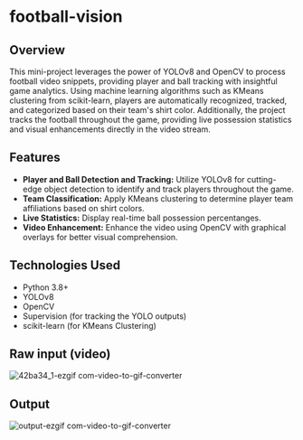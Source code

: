 # football-vision

## Overview
This mini-project leverages the power of YOLOv8 and OpenCV to process football video snippets, providing player and ball tracking with insightful game analytics. Using machine learning algorithms such as KMeans clustering from scikit-learn, players are automatically recognized, tracked, and categorized based on their team's shirt color. Additionally, the project tracks the football throughout the game, providing live possession statistics and visual enhancements directly in the video stream.

## Features
- **Player and Ball Detection and Tracking:** Utilize YOLOv8 for cutting-edge object detection to identify and track players throughout the game.
- **Team Classification:** Apply KMeans clustering to determine player team affiliations based on shirt colors.
- **Live Statistics:** Display real-time ball possession percentanges.
- **Video Enhancement:** Enhance the video using OpenCV with graphical overlays for better visual comprehension.

## Technologies Used
- Python 3.8+
- YOLOv8
- OpenCV
- Supervision (for tracking the YOLO outputs)
- scikit-learn (for KMeans Clustering)

## Raw input (video)
![42ba34_1-ezgif com-video-to-gif-converter](https://github.com/Ciobi0212/football-vision/assets/147515963/8f0a4ff8-cc66-479b-a1c3-06c086b9cdfb)

## Output
![output-ezgif com-video-to-gif-converter](https://github.com/Ciobi0212/football-vision/assets/147515963/e54df164-e21d-4a53-ac06-3e34eefb486e)
